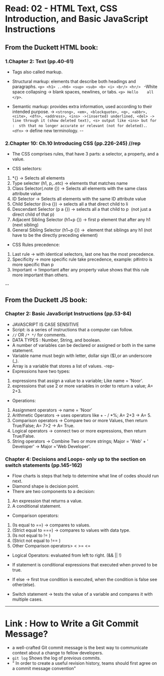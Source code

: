 # Read: 02 - HTML Text, CSS Introduction, and Basic JavaScript Instructions  

## From the Duckett HTML book:  

### 1.Chapter 2: Text (pp.40-61)  
- Tags also called markup.

- Structural markup: elements that describe both headings and paragraphs.
`<p> <h1> ..<h6> <sup> <sub> <b> <i> <br/> <hr/> `
-White space collapsing -> blank spaces, newlines, or tabs. `<p> Hello    all </p>`.  

- Semantic markup:  provides extra information, used according to their intended purpose.  ->
`<strong>, <em>, <blockquote>, <q>, <abbr>, <cite>, <dfn>, <address>, <ins> ->(inserted) underlined, <del> -> line through it (show deleted text), <s> output like <ins> but for :  sth that no longer accurate or relevant (not for deleted).`.
`<dfn>` -> define new terminology.
--
### 2.Chapter 10: Ch.10 Introducing CSS (pp.226-245) //rep

- The CSS comprises rules, that have 3 parts: a selector, a property, and a value.  

- CSS selectors:
1. *{} -> Selects all elements  
2. Type selecter (h1, p,..etc) -> elements that matches name  
3. Class Selector(.note {}) -> Selects all elements with the same class attribute value  
4. ID Selector -> Selects all elements with the same ID attribute value  
5. Child Selector (li>a {}) -> selects all a that direct child to li  
6. Descendant Selector (p a {}) -> selects all a that child to p  (not just a direct child of that p)  
7. Adjacent Sibling Selector (h1+p {}) -> first p element that after any h1 (next sibling)  
8. General Sibling Selector (h1~p {}) ->  element that siblings any h1 (not have to be the directly preceding element)
  
- CSS Rules precedence:
1. Last rule -> with identical selectors, last one has the most precedence.
2. Specificity -> more specific rule take precedence, example: p#intro is more specific than p
3. Important -> !important after any property value shows that this rule more important than others.

--
## From the Duckett JS book:  

### Chapter 2: Basic JavaScript Instructions (pp.53-84)  

- JAVASCRIPT IS CASE SENSITIVE
- Script: is a series of instructions that a computer can follow. 
- `//` OR `/* */` for comments.
- DATA TYPES : Number, String, and boolean.
- A number of variables can be declared or assigned or both in the same statement.
- Variable name must begin with letter, dollar sign ($),or an underscore (_).
- Array is a variable that stores a list of values.
-rep-
- Expressions have two types:
 1. expressions that assign a value to a variable; Like name = 'Noor'.
 2. expressions that use 2 or more variables in order to return a value; A= 2+3.  

- Operations:
 1. Assignment operators -> name = 'Noor'
 2. Arithmetic Operators -> uses operators like + - / *%; A= 2+3 
-> A= 5.
 3. Comparison operators -> Compare two or more Values, then return True/False; A= 7>2 
-> A= True.
 4. Logical operators ->  connect two or more expressions, then return True/False.
 5. String operators -> Combine Two or more strings; Major = 'Web' + ' Developer' 
-> Major ='Web Developer'.  

### Chapter 4: Decisions and Loops- only up to the section on switch statements (pp.145-162)  
- Flow charts is steps that help to determine what line of codes should run next.
- Diamond shape is decision point.
- There are two components to a decision:
1. An expression that returns a value.
2. A conditional statement.

- Comparison operators:  
1. (Is equal to ==) -> compares to values.
2. (Strict equal to ===) -> compares to values with data type.
3. (Is not equal to != )
4. (Strict not equal to !== )
5. Other Comparison operators> < >= <=

- Logical Operators: evaluated from left to right. (&& || !)

- If statement is conditional expressions that executed when proved to be true.
- If else -> first true condition is executed, when the condition is false see other(else).
- Switch statement -> tests the value of a variable and compares it with multiple cases.
-------------
# Link : How to Write a Git Commit Message?

- a well-crafted Git commit message is the best way to communicate context about a change to fellow developers.
- `git log` Shows the log of previous commits.
- " In order to create a useful revision history, teams should first agree on a commit message convention"
